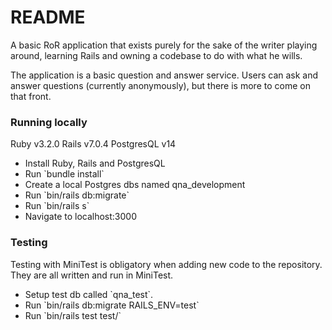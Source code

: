 # README
A basic RoR application that exists purely for the sake of the writer playing around, learning Rails and owning a codebase to do with what he wills.

The application is a basic question and answer service. Users can ask and answer questions (currently anonymously), but there is more to come on that front.

<h3>Running locally</h3>
Ruby v3.2.0
Rails v7.0.4
PostgresQL v14

<ul>
  <li>Install Ruby, Rails and PostgresQL</li>
  <li>Run `bundle install`</li>
  <li>Create a local Postgres dbs named qna_development</li>
  <li>Run `bin/rails db:migrate`</li>
  <li>Run `bin/rails s`</li>
  <li>Navigate to localhost:3000</li>
</ul>

<h3>Testing</h3>
Testing with MiniTest is obligatory when adding new code to the repository. They are all written and run in MiniTest.

<ul>
  <li>Setup test db called `qna_test`.</li>
  <li>Run `bin/rails db:migrate RAILS_ENV=test`</li>
  <li>Run `bin/rails test test/`</li>
</ul>


